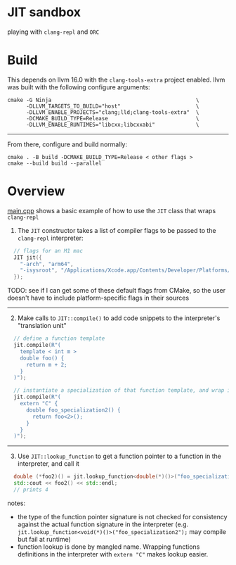 # JIT sandbox
playing with `clang-repl` and `ORC`

# Build
This depends on llvm 16.0 with the `clang-tools-extra` project enabled. llvm was built with the following configure arguments:

```
cmake -G Ninja                                              \
      -DLLVM_TARGETS_TO_BUILD="host"                        \
      -DLLVM_ENABLE_PROJECTS="clang;lld;clang-tools-extra"  \
      -DCMAKE_BUILD_TYPE=Release                            \
      -DLLVM_ENABLE_RUNTIMES="libcxx;libcxxabi"             \
```

-------

From there, configure and build normally:

```
cmake . -B build -DCMAKE_BUILD_TYPE=Release < other flags >
cmake --build build --parallel
```

# Overview

[main.cpp](https://github.com/samuelpmish/jit_sandbox/blob/main/src/main.cpp) shows a basic example of how to use the `JIT` class that wraps `clang-repl`

1. The `JIT` constructor takes a list of compiler flags to be passed to the `clang-repl` interpreter:
```cpp
  // flags for an M1 mac
  JIT jit({
    "-arch", "arm64",
    "-isysroot", "/Applications/Xcode.app/Contents/Developer/Platforms/MacOSX.platform/Developer/SDKs/MacOSX.sdk"
  });
```
TODO: see if I can get some of these default flags from CMake, so the user doesn't have to include
      platform-specific flags in their sources
      
--------

2. Make calls to `JIT::compile()` to add code snippets to the interpreter's "translation unit"

```cpp
  // define a function template
  jit.compile(R"(
    template < int m > 
    double foo() {
      return m + 2;
    }
  )");

  // instantiate a specialization of that function template, and wrap it in a C function
  jit.compile(R"(
    extern "C" {
      double foo_specialization2() {
        return foo<2>();
      }
    }
  )");
```

-------

3. Use `JIT::lookup_function` to get a function pointer to a function in the interpreter, and call it

```cpp
  double (*foo2)() = jit.lookup_function<double(*)()>("foo_specialization2");
  std::cout << foo2() << std::endl;
  // prints 4
```

notes:
- the type of the function pointer signature is not checked for consistency against the actual function
  signature in the interpreter (e.g. `jit.lookup_function<void(*)()>("foo_specialization2");` may compile but
  fail at runtime)
- function lookup is done by mangled name. Wrapping functions definitions in the interpreter with `extern "C"`
  makes lookup easier.
